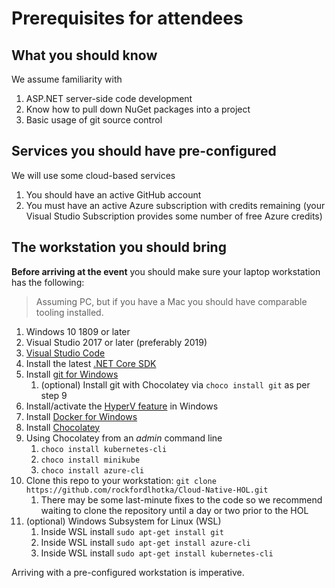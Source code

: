 # Prerequisites for attendees

## What you should know

We assume familiarity with

1. ASP.NET server-side code development
1. Know how to pull down NuGet packages into a project
1. Basic usage of git source control

## Services you should have pre-configured

We will use some cloud-based services

1. You should have an active GitHub account
1. You must have an active Azure subscription with credits remaining (your Visual Studio Subscription provides some number of free Azure credits)

## The workstation you should bring

**Before arriving at the event** you should make sure your laptop workstation has the following:

> Assuming PC, but if you have a Mac you should have comparable tooling installed.

1. Windows 10 1809 or later
1. Visual Studio 2017 or later (preferably 2019)
1. [Visual Studio Code](https://code.visualstudio.com/)
1. Install the latest [.NET Core SDK](https://dotnet.microsoft.com/download)
1. Install [git for Windows](https://git-scm.com/download/win)
   1. (optional) Install git with Chocolatey via `choco install git` as per step 9
1. Install/activate the [HyperV feature](https://docs.microsoft.com/en-us/virtualization/hyper-v-on-windows/quick-start/enable-hyper-v) in Windows
1. Install [Docker for Windows](https://docs.docker.com/docker-for-windows/)
1. Install [Chocolatey](https://chocolatey.org)
1. Using Chocolatey from an _admin_ command line
   1. `choco install kubernetes-cli`
   1. `choco install minikube`
   1. `choco install azure-cli`
1. Clone this repo to your workstation: `git clone https://github.com/rockfordlhotka/Cloud-Native-HOL.git`
   1. There may be some last-minute fixes to the code so we recommend waiting to clone the repository until a day or two prior to the HOL
1. (optional) Windows Subsystem for Linux (WSL)
   1. Inside WSL install `sudo apt-get install git`
   1. Inside WSL install `sudo apt-get install azure-cli`
   1. Inside WSL install `sudo apt-get install kubernetes-cli`
   
Arriving with a pre-configured workstation is imperative.
